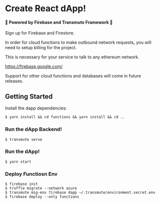 # Create React dApp!

#### :rocket: Powered by Firebase and Transmute Framework :rocket:

Sign up for Firebase and Firestore.

In order for cloud functions to make outbound network requests, you will need to setup billing for the project.

This is necessary for your service to talk to any ethereum network.

https://firebase.google.com/

Support for other cloud functions and databases will come in future releases.

## Getting Started

Install the dapp dependencies:

```
$ yarn install && cd functions && yarn install && cd ..
```

### Run the dApp Backend!

```
$ transmute serve
```

### Run the dApp!

```
$ yarn start
```

### Deploy Functiosn Env

```
$ firebase init 
$ truffle migrate --network azure
$ transmute mig-env firebase dapp ~/.transmute/environment.secret.env
$ firebase deploy --only functions

```